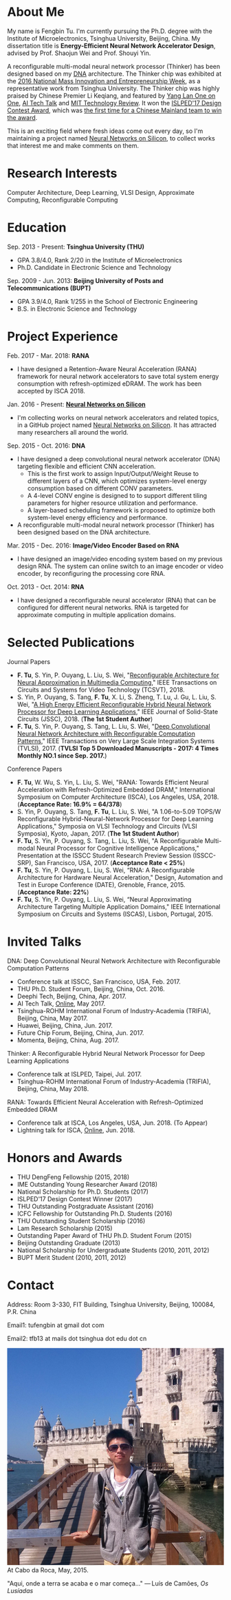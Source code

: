 # About Me
My name is Fengbin Tu. I'm currently pursuing the Ph.D. degree with the Institute of Microelectronics, Tsinghua University, Beijing, China. My dissertation title is **Energy-Efficient Neural Network Accelerator Design**, advised by Prof. Shaojun Wei and Prof. Shouyi Yin. 

A reconfigurable multi-modal neural network processor (Thinker) has been designed based on my [DNA](http://ieeexplore.ieee.org/document/7898402/) architecture. The Thinker chip was exhibited at the [2016 National Mass Innovation and Entrepreneurship Week](http://news.tsinghua.edu.cn/publish/thunews/9648/2016/20161013102253491194453/20161013102253491194453_.html), as a representative work from Tsinghua University. The Thinker chip was highly praised by Chinese Premier Li Keqiang, and featured by [Yang Lan One on One](http://www.iqiyi.com/v_19rr77vmeo.html?wx_uid1=wxidoG0a9jsItpryB9soI-lGgUuUtvlc&wx_uid2=wxidoG0a9jsItpryB9soI-lGgUuUtvlc), [AI Tech Talk](https://www.leiphone.com/news/201705/8sB0WHz6D70J7NAy.html) and [MIT Technology Review](https://www.technologyreview.com/s/609954/china-wants-to-make-the-chips-that-will-add-ai-to-any-gadget/?from=timeline&isappinstalled=0). It won the [ISLPED'17 Design Contest Award](http://islped.org/2017/index.php), which was [the first time for a Chinese Mainland team to win the award](http://news.tsinghua.edu.cn/publish/thunews/10303/2017/20170809193415062503521/20170809193415062503521_.html).

This is an exciting field where fresh ideas come out every day, so I'm maintaining a project named [Neural Networks on Silicon](https://github.com/fengbintu/Neural-Networks-on-Silicon), to collect works that interest me and make comments on them.

# Research Interests
Computer Architecture, Deep Learning, VLSI Design, Approximate Computing, Reconfigurable Computing

# Education
Sep. 2013 - Present: **Tsinghua University (THU)**

* GPA 3.8/4.0, Rank 2/20 in the Institute of Microelectronics
* Ph.D. Candidate in Electronic Science and Technology

Sep. 2009 - Jun. 2013: **Beijing University of Posts and Telecommunications (BUPT)**

* GPA 3.9/4.0, Rank 1/255 in the School of Electronic Engineering
* B.S. in Electronic Science and Technology 

# Project Experience
Feb. 2017 - Mar. 2018: **RANA**

* I have designed a Retention-Aware Neural Acceleration (RANA) framework for neural network accelerators to save total system energy consumption with refresh-optimized eDRAM. The work has been accepted by ISCA 2018.

Jan. 2016 - Present: [**Neural Networks on Silicon**](https://github.com/fengbintu/Neural-Networks-on-Silicon)

* I'm collecting works on neural network accelerators and related topics, in a GitHub project named [Neural Networks on Silicon](https://github.com/fengbintu/Neural-Networks-on-Silicon). It has attracted many researchers all around the world.

Sep. 2015 - Oct. 2016: **DNA**

* I have designed a deep convolutional neural network accelerator (DNA) targeting flexible and efficient CNN acceleration. 
  - This is the first work to assign Input/Output/Weight Reuse to different layers of a CNN, which optimizes system-level energy consumption based on different CONV parameters.
  - A 4-level CONV engine is designed to to support different tiling parameters for higher resource utilization and performance.
  - A layer-based scheduling framework is proposed to optimize both system-level energy efficiency and performance.
* A reconfigurable multi-modal neural network processor (Thinker) has been designed based on the DNA architecture.

Mar. 2015 - Dec. 2016: **Image/Video Encoder Based on RNA**

* I have designed an image/video encoding system based on my previous design RNA. The system can online switch to an image encoder or video encoder, by reconfiguring the processing core RNA.

Oct. 2013 - Oct. 2014: **RNA**

* I have designed a reconfigurable neural accelerator (RNA) that can be configured for different neural networks. RNA is targeted for approximate computing in multiple application domains.

# Selected Publications
Journal Papers
* **F. Tu**, S. Yin, P. Ouyang, L. Liu, S. Wei, "[Reconfigurable Architecture for Neural Approximation in Multimedia Computing](http://ieeexplore.ieee.org/document/8307081/)," IEEE Transactions on Circuits and Systems for Video Technology (TCSVT), 2018.
* S. Yin, P. Ouyang, S. Tang, **F. Tu**, X. Li, S. Zheng, T. Lu, J. Gu, L. Liu, S. Wei, "[A High Energy Efficient Reconfigurable Hybrid Neural Network Processor for Deep Learning Applications](http://ieeexplore.ieee.org/document/8207783/)," IEEE Journal of Solid-State Circuits (JSSC), 2018. (**The 1st Student Author**)
* **F. Tu**, S. Yin, P. Ouyang, S. Tang, L. Liu, S. Wei, "[Deep Convolutional Neural Network Architecture with Reconfigurable Computation Patterns](http://ieeexplore.ieee.org/document/7898402/)," IEEE Transactions on Very Large Scale Integration Systems (TVLSI), 2017. (**TVLSI Top 5 Downloaded Manuscripts - 2017: 4 Times Monthly NO.1 since Sep. 2017.**)

Conference Papers
* **F. Tu**, W. Wu, S. Yin, L. Liu, S. Wei, "RANA: Towards Efficient Neural Acceleration with Refresh-Optimized Embedded DRAM," International Symposium on Computer Architecture (ISCA), Los Angeles, USA, 2018. (**Acceptance Rate: 16.9% = 64/378**)
* S. Yin, P. Ouyang, S. Tang, **F. Tu**, L. Liu, S. Wei, "A 1.06-to-5.09 TOPS/W Reconfigurable Hybrid-Neural-Network Processor	for Deep Learning Applications," Symposia on VLSI Technology and Circuits (VLSI Symposia), Kyoto, Japan, 2017. (**The 1st Student Author**)
* **F. Tu**, S. Yin, P. Ouyang, S. Tang, L. Liu, S. Wei, "A Reconfigurable Multi-modal Neural Processor for Cognitive Intelligence Applications," Presentation at the ISSCC Student Research Preview Session (ISSCC-SRP), San Francisco, USA, 2017. (**Acceptance Rate < 25%**)
* **F. Tu**, S. Yin, P. Ouyang, L. Liu, S. Wei, “RNA: A Reconfigurable Architecture for Hardware Neural Acceleration," Design, Automation and Test in Europe Conference (DATE), Grenoble, France, 2015. (**Acceptance Rate: 22%**)
* **F. Tu**, S. Yin, P. Ouyang, L. Liu, S. Wei, “Neural Approximating Architecture  Targeting Multiple Application Domains," IEEE International Symposium on Circuits and Systems (ISCAS), Lisbon, Portugal, 2015.

# Invited Talks
DNA: Deep Convolutional Neural Network Architecture with Reconfigurable Computation Patterns
* Conference talk at ISSCC, San Francisco, USA, Feb. 2017.
* THU Ph.D. Student Forum, Beijing, China, Oct. 2016.
* Deephi Tech, Beijing, China, Apr. 2017.
* AI Tech Talk, [Online](https://www.leiphone.com/news/201705/8sB0WHz6D70J7NAy.html), May 2017.
* Tsinghua-ROHM International Forum of Industry-Academia (TRIFIA), Beijing, China, May 2017.
* Huawei, Beijing, China, Jun. 2017.
* Future Chip Forum, Beijing, China, Jun. 2017.
* Momenta, Beijing, China, Aug. 2017.

Thinker: A Reconfigurable Hybrid Neural Network Processor for Deep Learning Applications
* Conference talk at ISLPED, Taipei, Jul. 2017.
* Tsinghua-ROHM International Forum of Industry-Academia (TRIFIA), Beijing, China, May 2018.

RANA: Towards Efficient Neural Acceleration with Refresh-Optimized Embedded DRAM
* Conference talk at ISCA, Los Angeles, USA, Jun. 2018. (To Appear)
* Lightning talk for ISCA, [Online](https://www.youtube.com/watch?v=QmtDP13oXFE&list=PL_i_ACawvXe6jchq9RgA0lOL42EeVA7H4&t=33s&index=5), Jun. 2018.

# Honors and Awards
* THU DengFeng Fellowship (2015, 2018)
* IME Outstanding Young Researcher Award (2018)
* National Scholarship for Ph.D. Students (2017)
* ISLPED'17 Design Contest Winner (2017)
* THU Outstanding Postgraduate Assistant (2016)
* ICFC Fellowship for Outstanding Ph.D. Students (2016)
* THU Outstanding Student Scholarship (2016)
* Lam Research Scholarship (2015)
* Outstanding Paper Award of THU Ph.D. Student Forum (2015)
* Beijing Outstanding Graduate (2013)
* National Scholarship for Undergraduate Students (2010, 2011, 2012)
* BUPT Merit Student (2010, 2011, 2012) 

# Contact
Address: Room 3-330, FIT Building, Tsinghua University, Beijing, 100084, P.R. China

Email1: tufengbin at gmail dot com

Email2: tfb13 at mails dot tsinghua dot edu dot cn

![At Cabo da Roca, May, 2015](./portrait.jpg)
At Cabo da Roca, May, 2015.

"Aqui, onde a terra se acaba e o mar começa..." — Luís de Camões, *Os Lusíadas*
